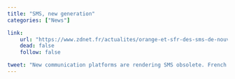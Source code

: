 ```yaml
---
title: "SMS, new generation"
categories: ["News"]

link:
    url: "https://www.zdnet.fr/actualites/orange-et-sfr-des-sms-de-nouvelle-generation-39817114.htm"
    dead: false
    follow: false

tweet: "New communication platforms are rendering SMS obsolete. French carriers are developing an alternative supporting group messages and file transfer."
---
```

